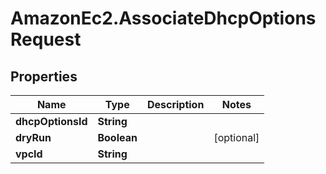 # AmazonEc2.AssociateDhcpOptionsRequest

## Properties

Name | Type | Description | Notes
------------ | ------------- | ------------- | -------------
**dhcpOptionsId** | **String** |  | 
**dryRun** | **Boolean** |  | [optional] 
**vpcId** | **String** |  | 



